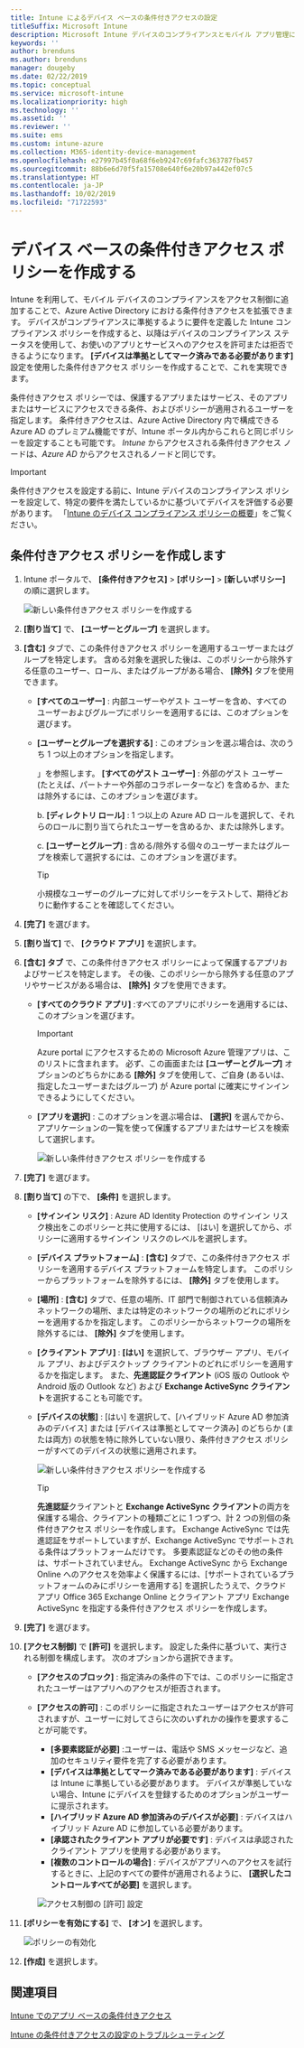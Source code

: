 ```yaml
---
title: Intune によるデバイス ベースの条件付きアクセスの設定
titleSuffix: Microsoft Intune
description: Microsoft Intune デバイスのコンプライアンスとモバイル アプリ管理に基づいて、デバイス ベースの条件付きアクセス ポリシーを作成する方法について説明します。
keywords: ''
author: brenduns
ms.author: brenduns
manager: dougeby
ms.date: 02/22/2019
ms.topic: conceptual
ms.service: microsoft-intune
ms.localizationpriority: high
ms.technology: ''
ms.assetid: ''
ms.reviewer: ''
ms.suite: ems
ms.custom: intune-azure
ms.collection: M365-identity-device-management
ms.openlocfilehash: e27997b45f0a68f6eb9247c69fafc363787fb457
ms.sourcegitcommit: 88b6e6d70f5fa15708e640f6e20b97a442ef07c5
ms.translationtype: HT
ms.contentlocale: ja-JP
ms.lasthandoff: 10/02/2019
ms.locfileid: "71722593"
---
```

# <a name="create-a-device-based-conditional-access-policy"></a>デバイス ベースの条件付きアクセス ポリシーを作成する

Intune を利用して、モバイル デバイスのコンプライアンスをアクセス制御に追加することで、Azure Active Directory における条件付きアクセスを拡張できます。 デバイスがコンプライアンスに準拠するように要件を定義した Intune コンプライアンス ポリシーを作成すると、以降はデバイスのコンプライアンス ステータスを使用して、お使いのアプリとサービスへのアクセスを許可または拒否できるようになります。 **[デバイスは準拠としてマーク済みである必要があります]** 設定を使用した条件付きアクセス ポリシーを作成することで、これを実現できます。  

条件付きアクセス ポリシーでは、保護するアプリまたはサービス、そのアプリまたはサービスにアクセスできる条件、およびポリシーが適用されるユーザーを指定します。 条件付きアクセスは、Azure Active Directory 内で構成できる Azure AD のプレミアム機能ですが、Intune ポータル内からこれらと同じポリシーを設定することも可能です。 *Intune* からアクセスされる条件付きアクセス ノードは、*Azure AD* からアクセスされるノードと同じです。  

> [!IMPORTANT]
> 条件付きアクセスを設定する前に、Intune デバイスのコンプライアンス ポリシーを設定して、特定の要件を満たしているかに基づいてデバイスを評価する必要があります。 「[Intune のデバイス コンプライアンス ポリシーの概要](device-compliance-get-started.md)」をご覧ください。

## <a name="create-conditional-access-policy"></a>条件付きアクセス ポリシーを作成します

1. Intune ポータルで、 **[条件付きアクセス]**  >  **[ポリシー]**  >  **[新しいポリシー]** の順に選択します。
   
    ![新しい条件付きアクセス ポリシーを作成する](./media/create-conditional-access-intune/create-ca.png)
 
2. **[割り当て]** で、 **[ユーザーとグループ]** を選択します。 
3. **[含む]** タブで、この条件付きアクセス ポリシーを適用するユーザーまたはグループを特定します。 含める対象を選択した後は、このポリシーから除外する任意のユーザー、ロール、またはグループがある場合、 **[除外]** タブを使用できます。  
    - **[すべてのユーザー]** : 内部ユーザーやゲスト ユーザーを含め、すべてのユーザーおよびグループにポリシーを適用するには、このオプションを選びます。
  
    - **[ユーザーとグループを選択する]** : このオプションを選ぶ場合は、次のうち 1 つ以上のオプションを指定します。
  
      」を参照します。 **[すべてのゲスト ユーザー]** : 外部のゲスト ユーザー (たとえば、パートナーや外部のコラボレーターなど) を含めるか、または除外するには、このオプションを選びます。
       
      b. **[ディレクトリ ロール]** : 1 つ以上の Azure AD ロールを選択して、それらのロールに割り当てられたユーザーを含めるか、または除外します。
      
      c. **[ユーザーとグループ]** : 含める/除外する個々のユーザーまたはグループを検索して選択するには、このオプションを選びます。
     
       > [!TIP]  
       > 小規模なユーザーのグループに対してポリシーをテストして、期待どおりに動作することを確認してください。
4. **[完了]** を選びます。
5. **[割り当て]** で、 **[クラウド アプリ]** を選択します。 
6. **[含む] タブ** で、この条件付きアクセス ポリシーによって保護するアプリおよびサービスを特定します。 その後、このポリシーから除外する任意のアプリやサービスがある場合は、 **[除外]** タブを使用できます。
    - **[すべてのクラウド アプリ]** :すべてのアプリにポリシーを適用するには、このオプションを選びます。
      > [!IMPORTANT]  
      > Azure portal にアクセスするための Microsoft Azure 管理アプリは、このリストに含まれます。 必ず、この画面または **[ユーザーとグループ]** オプションのどちらかにある **[除外]** タブを使用して、ご自身 (あるいは、指定したユーザーまたはグループ) が Azure portal に確実にサインインできるようにしてください。 

    - **[アプリを選択]** : このオプションを選ぶ場合は、 **[選択]** を選んでから、アプリケーションの一覧を使って保護するアプリまたはサービスを検索して選択します。
    
      ![新しい条件付きアクセス ポリシーを作成する](./media/create-conditional-access-intune/create-ca-select-apps.png)

7. **[完了]** を選びます。
8. **[割り当て]** の下で、 **[条件]** を選択します。
    - **[サインイン リスク]** : Azure AD Identity Protection のサインイン リスク検出をこのポリシーと共に使用するには、 [はい] を選択してから、ポリシーに適用するサインイン リスクのレベルを選択します。
    - **[デバイス プラットフォーム]** : **[含む]** タブで、この条件付きアクセス ポリシーを適用するデバイス プラットフォームを特定します。 このポリシーからプラットフォームを除外するには、 **[除外]** タブを使用します。
    - **[場所]** : **[含む]** タブで、任意の場所、IT 部門で制御されている信頼済みネットワークの場所、または特定のネットワークの場所のどれにポリシーを適用するかを指定します。 このポリシーからネットワークの場所を除外するには、 **[除外]** タブを使用します。 
    - **[クライアント アプリ]** : **[はい]** を選択して、ブラウザー アプリ、モバイル アプリ、およびデスクトップ クライアントのどれにポリシーを適用するかを指定します。 また、**先進認証クライアント** (iOS 版の Outlook や Android 版の Outlook など) および **Exchange ActiveSync クライアント**を選択することも可能です。
    - **[デバイスの状態]** : [はい] を選択して、[ハイブリッド Azure AD 参加済みのデバイス] または [デバイスは準拠としてマーク済み] のどちらか (または両方) の状態を特に除外していない限り、条件付きアクセス ポリシーがすべてのデバイスの状態に適用されます。
    
      ![新しい条件付きアクセス ポリシーを作成する](./media/create-conditional-access-intune/create-ca-device-platforms.png)

      > [!TIP]  
      > **先進認証**クライアントと **Exchange ActiveSync クライアント**の両方を保護する場合、クライアントの種類ごとに 1 つずつ、計 2 つの別個の条件付きアクセス ポリシーを作成します。 Exchange ActiveSync では先進認証をサポートしていますが、Exchange ActiveSync でサポートされる条件はプラットフォームだけです。 多要素認証などのその他の条件は、サポートされていません。 Exchange ActiveSync から Exchange Online へのアクセスを効率よく保護するには、[サポートされているプラットフォームのみにポリシーを適用する] を選択したうえで、クラウド アプリ Office 365 Exchange Online とクライアント アプリ Exchange ActiveSync を指定する条件付きアクセス ポリシーを作成します。

9. **[完了]** を選びます。
10. **[アクセス制御]** で **[許可]** を選択します。 設定した条件に基づいて、実行される制御を構成します。  次のオプションから選択できます。
    - **[アクセスのブロック]** : 指定済みの条件の下では、このポリシーに指定されたユーザーはアプリへのアクセスが拒否されます。
    - **[アクセスの許可]** : このポリシーに指定されたユーザーはアクセスが許可されますが、ユーザーに対してさらに次のいずれかの操作を要求することが可能です。
      - **[多要素認証が必要]** :ユーザーは、電話や SMS メッセージなど、追加のセキュリティ要件を完了する必要があります。
      - **[デバイスは準拠としてマーク済みである必要があります]** : デバイスは Intune に準拠している必要があります。 デバイスが準拠していない場合、Intune にデバイスを登録するためのオプションがユーザーに提示されます。 
      - **[ハイブリッド Azure AD 参加済みのデバイスが必要]** : デバイスはハイブリッド Azure AD に参加している必要があります。
      - **[承認されたクライアント アプリが必要です]** : デバイスは承認されたクライアント アプリを使用する必要があります。 
      - **[複数のコントロールの場合]** : デバイスがアプリへのアクセスを試行するときに、上記のすべての要件が適用されるように、 **[選択したコントロールすべてが必要]** を選択します。
    
      ![アクセス制御の [許可] 設定](./media/create-conditional-access-intune/create-ca-grant-access-settings.png)
 
11. **[ポリシーを有効にする]** で、 **[オン]** を選択します。
     
     ![ポリシーの有効化](./media/create-conditional-access-intune/enable-policy.png)

12. **[作成]** を選択します。

## <a name="see-also"></a>関連項目
[Intune でのアプリ ベースの条件付きアクセス](app-based-conditional-access-intune.md)

[Intune の条件付きアクセスの設定のトラブルシューティング](https://support.microsoft.com/help/4456106)
